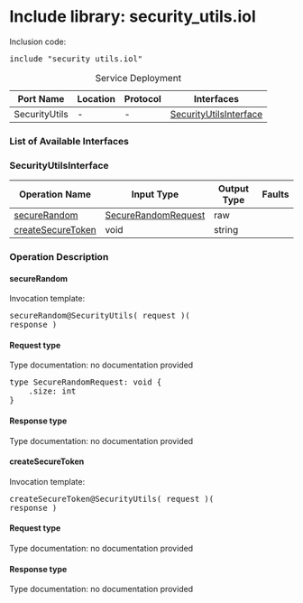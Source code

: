 # Include library: security_utils.iol

Inclusion code: <pre>include "security_utils.iol"</pre>

<table>
  <caption>Service Deployment</caption>
  <thead>
    <tr>
      <th>Port Name</th>
      <th>Location</th>
      <th>Protocol</th>
      <th>Interfaces</th>
    </tr>
  </thead>
  <tbody>
    <tr>
      <td>SecurityUtils</td>
      <td>-</td>
      <td>-</td>
      <td><a href="#SecurityUtilsInterface">SecurityUtilsInterface</a></td>
    </tr>
  </tbody>
</table>

<h3>List of Available Interfaces</h3>

<h3 id="SecurityUtilsInterface">SecurityUtilsInterface</h3>

<table>
  <thead>
    <tr>
      <th>Operation Name</th>
      <th>Input Type</th>
      <th>Output Type</th>
      <th>Faults</th>
    </tr>
  </thead>
  <tbody>
    <tr>
      <td><a href="#secureRandom">secureRandom</a></td>
      <td><a href="#SecureRandomRequest">SecureRandomRequest</a></td>
      <td>raw</td>
      <td>
      </td>
    </tr>
    <tr>
      <td><a href="#createSecureToken">createSecureToken</a></td>
      <td>void</td>
      <td>string</td>
      <td>
      </td>
    </tr>
  </tbody>
</table>

### Operation Description



<h4 id="secureRandom">secureRandom</h4>



Invocation template: <pre>secureRandom@SecurityUtils( request )( response )</pre>

<h4 id="SecureRandomRequest">Request type</h4>

Type documentation: no documentation provided 
<pre>type SecureRandomRequest: void {
	.size: int
}</pre>


<h4>Response type</h4>
Type documentation: no documentation provided 







<h4 id="createSecureToken">createSecureToken</h4>



Invocation template: <pre>createSecureToken@SecurityUtils( request )( response )</pre>

<h4>Request type</h4>

Type documentation: no documentation provided 



<h4>Response type</h4>
Type documentation: no documentation provided 










